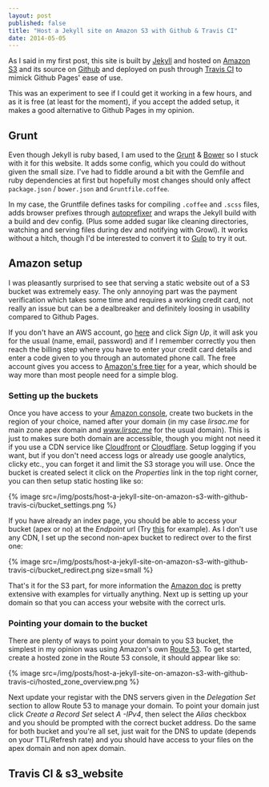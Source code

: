 ```yaml
---
layout: post
published: false
title: "Host a Jekyll site on Amazon S3 with Github & Travis CI"
date: 2014-05-05
---
```


As I said in my first post, this site is built by [Jekyll](http://jekyllrb.com/) and hosted on [Amazon S3](http://aws.amazon.com/s3/ "Amazon S3") and its source on [Github](https://github.com/lirsacc/lirsac.me/ "Git repo of lirsac.me") and deployed on push through [Travis CI](https://travis-ci.org/lirsacc/lirsac.me) to mimick Github Pages' ease of use.

This was an experiment to see if I could get it working in a few hours, and as it is free (at least for the moment), if you accept the added setup, it makes a good alternative to Github Pages in my opinion.

## Grunt

Even though Jekyll is ruby based, I am used to the [Grunt](http://gruntjs.com/) & [Bower](http://bower.io/) so I stuck with it for this website. It adds some config, which you could do without given the small size. I've had to fiddle around a bit with the Gemfile and ruby dependencies at first but hopefully most changes should only affect `package.json` / `bower.json` and `Gruntfile.coffee`.

In my case, the Gruntfile defines tasks for compiling `.coffee` and `.scss` files, adds browser prefixes through [autoprefixer](https://github.com/ai/autoprefixer) and wraps the Jekyll build with a build and dev config. (Plus some added sugar like cleaning directories, watching and serving files during dev and notifying with Growl). It works without a hitch, though I'd be interested to convert it to [Gulp](http://gulpjs.com/) to try it out.

## Amazon setup

I was pleasantly surprised to see that serving a static website out of a S3 bucket was extremely easy. The only annoying part was the payment verification which takes some time and requires a working credit card, not really an issue but can be a dealbreaker and definitely loosing in usability compared to Github Pages.

If you don't have an AWS account, go [here](http://aws.amazon.com/ "AWS home page") and click *Sign Up*, it will ask you for the usual (name, email, password) and if I remember correctly you then reach the billing step where you have to enter your credit card details and enter a code given to you through an automated phone call. The free account gives you access to [Amazon's free tier](http://aws.amazon.com/free/) for a year, which should be way more than most people need for a simple blog.

### Setting up the buckets

Once you have access to your [Amazon console](https://console.aws.amazon.com/s3/), create two buckets in the region of your choice, named after your domain (in my case *lirsac.me* for main zone apex domain and *www.lirsac.me* for the usual domain). This is just to makes sure both domain are accessible, though you might not need it if you use a CDN service like [Cloudfront](http://aws.amazon.com/cloudfront/) or [Cloudflare](http://www.cloudflare.com/). Setup logging if you want, but if you don't need access logs or already use google analytics, clicky etc., you can forget it and limit the S3 storage you will use. Once the bucket is created select it click on the *Properties* link in the top right corner, you can then setup static hosting like so:

{% image src=/img/posts/host-a-jekyll-site-on-amazon-s3-with-github-travis-ci/bucket_settings.png %}

If you have already an index page, you should be able to access your bucket (apex or no) at the *Endpoint* url (Try [this](http://lirsac.me.s3-website-eu-west-1.amazonaws.com) for example). As I don't use any CDN, I set up the second non-apex bucket to redirect over to the first one:

{% image src=/img/posts/host-a-jekyll-site-on-amazon-s3-with-github-travis-ci/bucket_redirect.png size=small %}

That's it for the S3 part, for more information the [Amazon doc](http://docs.aws.amazon.com/AmazonS3/latest/dev/WebsiteHosting.html) is pretty extensive with examples for virtually anything. Next up is setting up your domain so that you can access your website with the correct urls.

### Pointing your domain to the bucket

There are plenty of ways to point your domain to you S3 bucket, the simplest in my opinion was using Amazon's own [Route 53](http://aws.amazon.com/route53/). To get started, create a hosted zone in the Route 53 console, it should appear like so:

{% image src=/img/posts/host-a-jekyll-site-on-amazon-s3-with-github-travis-ci/hosted_zone_overview.png %}

Next update your registar with the DNS servers given in the *Delegation Set* section to allow Route 53 to manage your domain. To point your domain just click *Create a Record Set* select *A -IPv4*, then select the *Alias* checkbox and you should be prompted with the correct bucket address. Do the same for both bucket and you're all set, just wait for the DNS to update (depends on your TTL/Refresh rate) and you should have access to your files on the apex domain and non apex domain.

## Travis CI & s3_website
